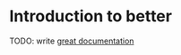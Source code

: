 # Introduction to better

TODO: write [great documentation](http://jacobian.org/writing/what-to-write/)
